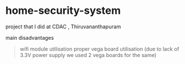 # home-security-system
project  that I did at CDAC , Thiruvananthapuram

main disadvantages
>wifi module utilisation 
>proper vega board utilisation 
  (due to lack of 3.3V power supply we used 2 vega boards for the same)
